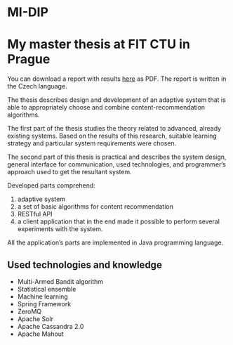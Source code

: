 # MI-DIP
My master thesis at FIT CTU in Prague
==========

You can download a report with results [here](https://github.com/bouchja1/MI-DIP-text) as PDF. The report is written in the Czech language.

The thesis describes design and development of an adaptive system that is able to appropriately choose and combine content-recommendation algorithms.

The first part of the thesis studies the theory related to advanced, already existing systems. Based on the results of this research, suitable learning strategy and particular system requirements were chosen.

The second part of this thesis is practical and describes the system design, general interface for communication, used technologies, and programmer’s approach used to get the resultant system.

Developed parts comprehend:

1. adaptive system
2. a set of basic algorithms for content recommendation
3. RESTful API
4. a client application that in the end made it possible to perform several experiments with the system.

All the application’s parts are implemented in Java programming language.

Used technologies and knowledge
---------------
* Multi-Armed Bandit algorithm
* Statistical ensemble
* Machine learning 
* Spring Framework
* ZeroMQ
* Apache Solr
* Apache Cassandra 2.0
* Apache Mahout
